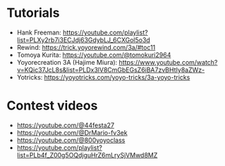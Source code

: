 # Tutorials

- Hank Freeman: https://youtube.com/playlist?list=PLXy2rb7i3ECJdj63GdybLJ_6CXGol5o3d
- Rewind: https://trick.yoyorewind.com/3a/#toc11
- Tomoya Kurita: https://youtube.com/@tomokuri2964
- Yoyorecreation 3A (Hajime Miura): https://www.youtube.com/watch?v=KQic37JcL8s&list=PLDx3lV8CmGbEGsZ6iBA7zvBHtIy8aZWz-
- Yotricks: https://yoyotricks.com/yoyo-tricks/3a-yoyo-tricks

# Contest videos

- https://youtube.com/@44festa27
- https://youtube.com/@DrMario-fv3ek
- https://youtube.com/@800yoyoclass
- https://youtube.com/playlist?list=PLb4f_Z00g5OQdjguHrZ6mLrySjVMwd8MZ
